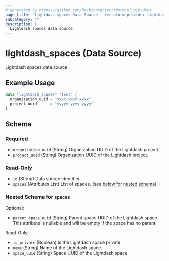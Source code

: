 ```yaml
---
# generated by https://github.com/hashicorp/terraform-plugin-docs
page_title: "lightdash_spaces Data Source - terraform-provider-lightdash"
subcategory: ""
description: |-
  Lightdash spaces data source
---
```


# lightdash_spaces (Data Source)

Lightdash spaces data source

## Example Usage

```terraform
data "lightdash_spaces" "test" {
  organization_uuid = "xxxx-xxxx-xxxx"
  project_uuid      = "yyyyy-yyyy-yyyy"
}
```

<!-- schema generated by tfplugindocs -->
## Schema

### Required

- `organization_uuid` (String) Organization UUID of the Lightdash project.
- `project_uuid` (String) Organization UUID of the Lightdash project.

### Read-Only

- `id` (String) Data source identifier
- `spaces` (Attributes List) List of spaces. (see [below for nested schema](#nestedatt--spaces))

<a id="nestedatt--spaces"></a>
### Nested Schema for `spaces`

Optional:

- `parent_space_uuid` (String) Parent space UUID of the Lightdash space. This attribute is nullable and will be empty if the space has no parent.

Read-Only:

- `is_private` (Boolean) Is the Lightdash space private.
- `name` (String) Name of the Lightdash space.
- `space_uuid` (String) Space UUID of the Lightdash space.
